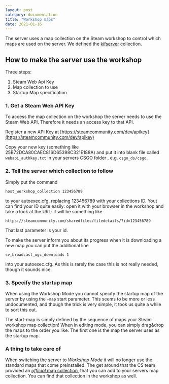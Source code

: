 ```yaml
---
layout: post
category: documentation
title: "Workshop maps"
date: 2021-01-16
---
```


The server uses a map collection on the Steam workshop to control which maps are used on the server. We defined the [kifserver](https://steamcommunity.com/sharedfiles/filedetails/?id=2187570436) collection.

## How to make the server use the workshop
Three steps:
1. Steam Web Api Key
2. Map collection to use
3. Startup Map specification


### 1. Get a  Steam Web API Key

To access the map collection on the workshop the server needs to use the Steam Web API. Therefore it needs an access key to that API.

Register a new API Key at [https://steamcommunity.com/dev/apikey](https://steamcommunity.com/dev/apikey)

Copy your new  key (something like 25B72DCA80CAEC816D65398C321E188A) and put it into blank file called `webapi_authkey.txt` in your servers CSGO folder , e.g. `csgo_ds/csgo`.


### 2. Tell the server which collection to follow
Simply put the command

```
host_workshop_collection 123456789
```

to your autoexec.cfg, replacing 123456789 with your collections ID. Yout can find your ID quite easily: open it with your browser in the workshop and take a look at the URL: it will be something like
```
https://steamcommunity.com/sharedfiles/filedetails/?id=123456789
```
That last parameter is your id.

To make the server inform you about its progress when it is downloading a new map you can put the additional line
```
sv_broadcast_ugc_downloads 1
```
into your autoexec.cfg. As this is rarely the case this is not really needed, though it sounds nice.

### 3. Specify the startup map

When using the Workshop Mode you cannot specify the startup map of the server by using the `+map` start parameter. This seems to be more or less undocumented, and though the trick is very simple, it took us quite a while to sort this out.

The start-map is simply defined by the sequence of maps your Steam workshop map collection! When in editing mode, you can simply drag&drop the maps to the order you like. The first one is the map the server uses as the startup map.

### A thing to take care of

 When switching the server to _Workshop Mode_ it will no longer use the standard maps that come preinstalled. The get around that the CS team provided an [_official_ map collection](https://steamcommunity.com/sharedfiles/filedetails/?id=264837167), that you can add to your servers map collection. You can find that collection in the workshop as well.


